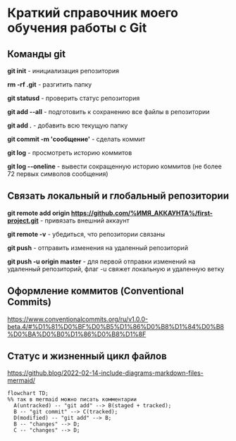 # Краткий справочник моего обучения работы с Git

## Команды git
**git init**      - инициализация репозитория

**rm -rf .git**   - разгитить папку

**git statusd**   - проверить статус репозитория

**git add --all** - подготовить к сохранению все файлы в репозитории

**git add .**     - добавить всю текущую папку

**git commit -m 'сообщение'** - сделать коммит

**git log**       - просмотреть историю коммитов

**git log --oneline** - вывести сокращенную историю коммитов (не более 72 первых символов сообщения)

## Связать локальный и глобальный репозитории
**git remote add origin https://github.com/%ИМЯ_АККАУНТА%/first-project.git** - привязать внешний аккаунт

**git remote -v** - убедиться, что репозитории связаны

**git push** - отправить изменения на удаленный репозиторий

**git push -u origin master** - для первой отправки изменений на удаленный репозиторий, флаг -u свяжет локальную и удаленную ветку

## Оформление коммитов (Conventional Commits)
https://www.conventionalcommits.org/ru/v1.0.0-beta.4/#%D1%81%D0%BF%D0%B5%D1%86%D0%B8%D1%84%D0%B8%D0%BA%D0%B0%D1%86%D0%B8%D1%8F


## Статус и жизненный цикл файлов
https://github.blog/2022-02-14-include-diagrams-markdown-files-mermaid/

```mermaid
flowchart TD;
%% так в mermaid можно писать комментарии
  A(untracked) -- "git add" --> B(staged + tracked);
  B -- "git commit" --> C(tracked);
  D(modified) -- "git add" --> B;
  B -- "changes" --> D;
  C -- "changes" --> D;
``` 
